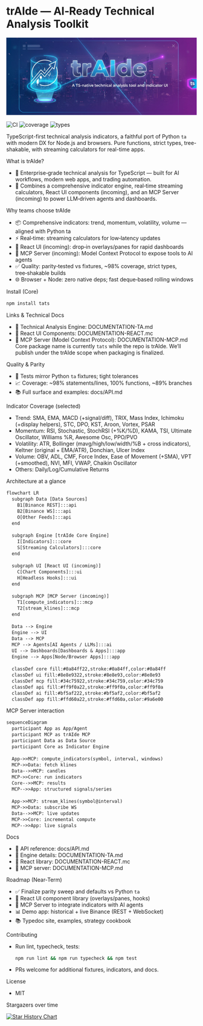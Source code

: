 # trAIde — AI‑Ready Technical Analysis Toolkit

![trAIde banner](trAIde.png)

![CI](https://github.com/Independent-AI-Labs/trAIde/actions/workflows/ci.yml/badge.svg)
![coverage](https://img.shields.io/badge/coverage-98%25-brightgreen)
![types](https://img.shields.io/badge/types-TypeScript-blue)

TypeScript-first technical analysis indicators, a faithful port of Python `ta` with modern DX for Node.js and browsers. Pure functions, strict types, tree-shakable, with streaming calculators for real-time apps.

What is trAIde?
- 🚀 Enterprise‑grade technical analysis for TypeScript — built for AI workflows, modern web apps, and trading automation.
- 🧠 Combines a comprehensive indicator engine, real‑time streaming calculators, React UI components (incoming), and an MCP Server (incoming) to power LLM‑driven agents and dashboards.

Why teams choose trAIde
- 📦 Comprehensive indicators: trend, momentum, volatility, volume — aligned with Python ta
- ⚡ Real‑time: streaming calculators for low‑latency updates
- 🧩 React UI (incoming): drop‑in overlays/panes for rapid dashboards
- 🤖 MCP Server (incoming): Model Context Protocol to expose tools to AI agents
- ✅ Quality: parity‑tested vs fixtures, ~98% coverage, strict types, tree‑shakable builds
- 🌐 Browser + Node: zero native deps; fast deque‑based rolling windows

Install (Core)
```bash
npm install tats
```

Links & Technical Docs
- 📘 Technical Analysis Engine: DOCUMENTATION-TA.md
- 🧩 React UI Components: DOCUMENTATION-REACT.mc
- 🤝 MCP Server (Model Context Protocol): DOCUMENTATION-MCP.md
Core package name is currently `tats` while the repo is trAIde. We’ll publish under the trAIde scope when packaging is finalized.

Quality & Parity
- 🧪 Tests mirror Python `ta` fixtures; tight tolerances
- 📈 Coverage: ~98% statements/lines, 100% functions, ~89% branches
- 📚 Full surface and examples: docs/API.md

Indicator Coverage (selected)
- Trend: SMA, EMA, MACD (+signal/diff), TRIX, Mass Index, Ichimoku (+display helpers), STC, DPO, KST, Aroon, Vortex, PSAR
- Momentum: RSI, Stochastic, StochRSI (+%K/%D), KAMA, TSI, Ultimate Oscillator, Williams %R, Awesome Osc, PPO/PVO
- Volatility: ATR, Bollinger (mavg/high/low/width/%B + cross indicators), Keltner (original + EMA/ATR), Donchian, Ulcer Index
- Volume: OBV, ADL, CMF, Force Index, Ease of Movement (+SMA), VPT (+smoothed), NVI, MFI, VWAP, Chaikin Oscillator
- Others: Daily/Log/Cumulative Returns

Architecture at a glance

```mermaid
flowchart LR
  subgraph Data [Data Sources]
    B1[Binance REST]:::api
    B2[Binance WS]:::api
    O[Other Feeds]:::api
  end

  subgraph Engine [trAIde Core Engine]
    I[Indicators]:::core
    S[Streaming Calculators]:::core
  end

  subgraph UI [React UI (incoming)]
    C[Chart Components]:::ui
    H[Headless Hooks]:::ui
  end

  subgraph MCP [MCP Server (incoming)]
    T1[compute_indicators]:::mcp
    T2[stream_klines]:::mcp
  end

  Data --> Engine
  Engine --> UI
  Data --> MCP
  MCP --> Agents[AI Agents / LLMs]:::ai
  UI --> Dashboards[Dashboards & Apps]:::app
  Engine --> Apps[Node/Browser Apps]:::app

  classDef core fill:#0a84ff22,stroke:#0a84ff,color:#0a84ff
  classDef ui fill:#8e8e9322,stroke:#8e8e93,color:#8e8e93
  classDef mcp fill:#34c75922,stroke:#34c759,color:#34c759
  classDef api fill:#ff9f0a22,stroke:#ff9f0a,color:#ff9f0a
  classDef ai fill:#bf5af222,stroke:#bf5af2,color:#bf5af2
  classDef app fill:#ffd60a22,stroke:#ffd60a,color:#9a6e00
```

MCP Server interaction

```mermaid
sequenceDiagram
  participant App as App/Agent
  participant MCP as trAIde MCP
  participant Data as Data Source
  participant Core as Indicator Engine

  App->>MCP: compute_indicators(symbol, interval, windows)
  MCP->>Data: fetch klines
  Data-->>MCP: candles
  MCP->>Core: run indicators
  Core-->>MCP: results
  MCP-->>App: structured signals/series

  App->>MCP: stream_klines(symbol@interval)
  MCP->>Data: subscribe WS
  Data-->>MCP: live updates
  MCP->>Core: incremental compute
  MCP-->>App: live signals
```

Docs
- 📘 API reference: docs/API.md
- 🔬 Engine details: DOCUMENTATION-TA.md
- 🧩 React library: DOCUMENTATION-REACT.mc
- 🤝 MCP server: DOCUMENTATION-MCP.md

Roadmap (Near‑Term)
- ✅ Finalize parity sweep and defaults vs Python `ta`
- 🧩 React UI component library (overlays/panes, hooks)
- 🤝 MCP Server to integrate indicators with AI agents
- 📊 Demo app: historical + live Binance (REST + WebSocket)
- 📚 Typedoc site, examples, strategy cookbook

Contributing
- Run lint, typecheck, tests:
  ```bash
  npm run lint && npm run typecheck && npm test
  ```
- PRs welcome for additional fixtures, indicators, and docs.

License
- MIT

Stargazers over time

[![Star History Chart](https://api.star-history.com/svg?repos=Independent-AI-Labs/trAIde&type=Date)](https://star-history.com/#Independent-AI-Labs/trAIde&Date)
